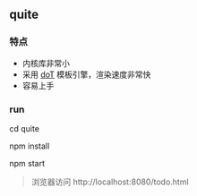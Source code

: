 ## quite

### 特点

* 内核库非常小
* 采用 [doT](http://olado.github.io/doT/) 模板引擎，渲染速度非常快
* 容易上手

### run

  cd quite

  npm install

  npm start

> 浏览器访问 http://localhost:8080/todo.html